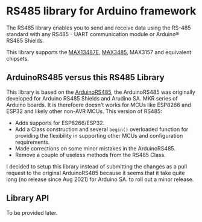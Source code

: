 # RS485 library for Arduino framework

The RS485 library enables you to send and receive data using the RS-485 standard with any RS485 - UART communication module or Arduino&reg; RS485 Shields.

This library supports the [MAX13487E](https://datasheets.maximintegrated.com/en/ds/MAX13487E-MAX13488E.pdf), [MAX3485](https://datasheets.maximintegrated.com/en/ds/MAX3483-MAX3491.pdf), MAX3157 and equivalent chipsets.

## ArduinoRS485 versus this RS485 Library
This library is based on the [ArduinoRS485](https://github.com/arduino-libraries/ArduinoRS485), the ArduinoRS485 was originally developed for Arduino RS485 Shields and Arudino SA. MKR series of Arduino boards. It is therefoere doesn't works for MCUs like ESP8266 and ESP32 and likely other non-AVR MCUs. This version of RS485:
- Adds supports for ESP8266/ESP32.
- Add a Class construction and several `begin()` overloaded function for providing the flexibility in supporting other MCUs and configuration requirements.
- Made corrections on some minor mistakes in the ArduinoRS485.
- Remove a couple of useless methods from the RS485 Class.

I decided to setup this library instead of submitting the changes as a pull request to the original ArduinoRS485 because it seems that it take quite long (no release since Aug 2021) for Arduino SA. to roll out a minor release.

## Library API

To be provided later.
